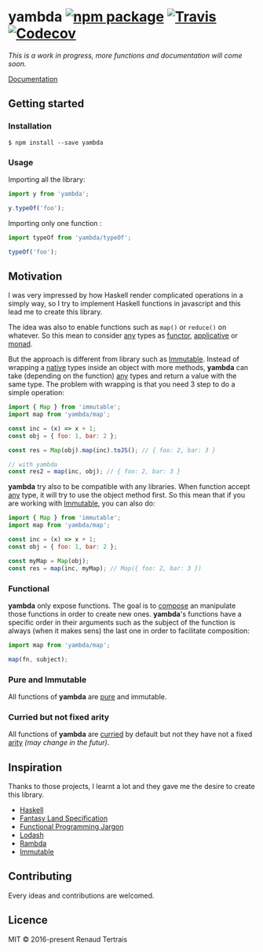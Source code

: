 # yambda [![npm package][npm-badge]][npm] [![Travis][travis-badge]][travis] [![Codecov][codecov-badge]][codecov]

*This is a work in progress, more functions and documentation will come soon.*

[Documentation](DOCS.md)

## Getting started

### Installation

```
$ npm install --save yambda
```

### Usage

Importing all the library:

```js
import y from 'yambda';

y.typeOf('foo');
```

Importing only one function :

```js
import typeOf from 'yambda/typeOf';

typeOf('foo');
```

## Motivation

I was very impressed by how Haskell render complicated operations in a simply way, so I try to implement Haskell functions in javascript and this lead me to create this library.

The idea was also to enable functions such as `map()` or `reduce()` on whatever. So this mean to consider [any](DOCS.md#any) types as [functor](https://github.com/hemanth/functional-programming-jargon#functor), [applicative](https://github.com/hemanth/functional-programming-jargon#applicative-functor) or [monad](https://github.com/hemanth/functional-programming-jargon#monad).

But the approach is different from library such as [Immutable](https://facebook.github.io/immutable-js). Instead of wrapping a [native](DOCS.md#native) types inside an object with more methods, **yambda** can take (depending on the function) [any](DOCS.md#any) types and return a value with the same type. The problem with wrapping is that you need 3 step to do a simple operation:

```js
import { Map } from 'immutable';
import map from 'yambda/map';

const inc = (x) => x + 1;
const obj = { foo: 1, bar: 2 };

const res = Map(obj).map(inc).toJS(); // { foo: 2, bar: 3 }

// with yambda
const res2 = map(inc, obj); // { foo: 2, bar: 3 }
```

**yambda** try also to be compatible with any libraries. When function accept [any](DOCS.md#any) type, it will try to use the object method first. So this mean that if you are working with [Immutable](https://facebook.github.io/immutable-js), you can also do:

```js
import { Map } from 'immutable';
import map from 'yambda/map';

const inc = (x) => x + 1;
const obj = { foo: 1, bar: 2 };

const myMap = Map(obj);
const res = map(inc, myMap); // Map({ foo: 2, bar: 3 })
```

### Functional

**yambda** only expose functions. The goal is to [compose](https://github.com/hemanth/functional-programming-jargon#function-composition) an manipulate those functions in order to create new ones. **yambda**'s functions have a specific order in their arguments such as the subject of the function is always (when it makes sens) the last one in order to facilitate composition:

```js
import map from 'yambda/map';

map(fn, subject);
```

### Pure and Immutable

All functions of **yambda** are [pure](https://github.com/hemanth/functional-programming-jargon#purity) and immutable.

### Curried but not fixed arity

All functions of **yambda** are [curried](https://github.com/hemanth/functional-programming-jargon#currying) by default but not they have not a fixed [arity](https://github.com/hemanth/functional-programming-jargon#arity) *(may change in the futur)*.

## Inspiration

Thanks to those projects, I learnt a lot and they gave me the desire to create this library.

- [Haskell](https://www.haskell.org/)
- [Fantasy Land Specification](https://github.com/fantasyland/fantasy-land)
- [Functional Programming Jargon](https://github.com/hemanth/functional-programming-jargon)
- [Lodash](https://lodash.com/)
- [Rambda](http://ramdajs.com)
- [Immutable](https://facebook.github.io/immutable-js)

## Contributing

Every ideas and contributions are welcomed.

## Licence

MIT © 2016-present Renaud Tertrais

[npm-badge]: https://img.shields.io/npm/v/yambda.svg?style=flat-square
[npm]: https://www.npmjs.com/package/yambda

[travis-badge]: https://img.shields.io/travis/renaudtertrais/yambda.svg?style=flat-square
[travis]: https://travis-ci.org/renaudtertrais/yambda

[codecov-badge]: https://img.shields.io/codecov/c/github/renaudtertrais/yambda.svg?style=flat-square
[codecov]: https://codecov.io/gh/renaudtertrais/yambda
